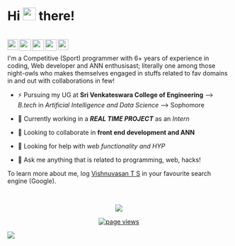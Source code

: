 # Hi <img src="https://github.com/TheDudeThatCode/TheDudeThatCode/blob/master/Assets/Hi.gif" width="29px"> there!

<!--
## Here is my bio:--->
<br/>



<a href="https://www.linkedin.com/in/cipher-unhsiv">
  <img align="left" width="24px" src="https://cdn.jsdelivr.net/npm/simple-icons@v3/icons/linkedin.svg"  />

<a href="mailto:vishnuvasants@gmail.com">
  <img align="left" width="26px" src="https://cdn.jsdelivr.net/npm/simple-icons@v3/icons/gmail.svg" />
</a>
</a>

<a href="https://www.instagram.com/thz_iz_vishnuoff/">
  <img align="left" width="26px" src="https://cdn.jsdelivr.net/npm/simple-icons@v3/icons/instagram.svg" />
</a>

<a href="https://stackoverflow.com/users/12139369/vishnuvasan">
  <img align="left" width="26px" src="https://cdn.jsdelivr.net/npm/simple-icons@v3/icons/stackoverflow.svg" />
</a>
<a href="https://twitter.com/Cipher_unhsiV">
  <img align="left" width="24px" src="https://cdn.jsdelivr.net/npm/simple-icons@v3/icons/twitter.svg"  />
</a>

<br/>

<br>
 <!--🔭--> I'm a Competitive (Sport) programmer with 6+ years of experience in coding, Web developer and ANN enthusisast; literally one among those night-owls who  makes    themselves engaged in stuffs related to fav domains in and out with collaborations in few! 

- ⚡ Pursuing my UG at **Sri Venkateswara College of Engineering** --> _B.tech_ in _Artificial Intelligence and Data Science_ --> Sophomore

- 🌱 Currently working in a _**REAL TIME PROJECT**_ as an _Intern_

- 👯 Looking to collaborate in **front end development and ANN**

- 🤔 Looking for help with _web functionality and HYP_ 

- 💬 Ask me anything that is related to programming, web, hacks!

To learn more about me, log [Vishnuvasan T S](https://bit.ly/vishnuvasan "Google Search") in your favourite search engine (Google).
 <!--
- 📫 Get to know about my projects : [Stud Eeze](https://devfolio.co/submissions/stud-eeze "Developed at HackSRM 3.0"), [Tour Mysuru](https://devfolio.co/submissions/tour-mysuru "Developed at DSC WOW"), [Grazier](https://devfolio.co/submissions/grazier-c613 "Developed at HackMoL 2.0")
<br/>-->

<!--![Vishnuvasan's github stats](https://github-readme-stats.vercel.app/api?username=Cipher-unhsiV&show_icons=true&hide_border=true) -->
 <!--![Vishnuvasan's github stats](https://github-readme-stats.vercel.app/api?username=Cipher-unhsiV&show_icons=true_color=fff&theme=algolia)-->


<br />
<p align="center">
  <img src="https://github-readme-stats.vercel.app/api?username=Cipher-unhsiV&show_icons=true_color=fff&theme=algolia">
</p>
<p align="center">
  <a href="https://github.com/Cipher-unhsiV">
    <img src="https://komarev.com/ghpvc/?username=Cipher-unhsiV" alt="page views" />
  </a>
</p>
<img src="https://imgur.com/MXTW5Av.png"/>


<!--
<img align="right" alt="GIF" src="./img/code.gif?raw=true" width="425" height="300" />-->




